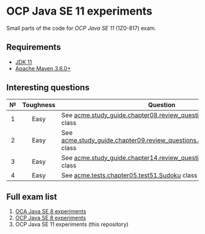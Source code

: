 # OCP Java SE 11 experiments

Small parts of the code for *OCP Java SE 11* (1Z0-817) exam.

## Requirements

* [JDK 11](https://www.oracle.com/java/technologies/javase-downloads.html)
* [Apache Maven 3.6.0+](https://maven.apache.org/download.cgi)

## Interesting questions

 № | Toughness | Question | Answer
:-: | :-------: | -------- | ------
 1  | Easy | See [acme.study_guide.chapter08.review_questions.question22.Child](https://github.com/dbelob/ocp-jse11/blob/master/chapters/src/main/java/acme/study_guide/chapter08/review_questions/question22/Child.java) class | [Answer](https://github.com/dbelob/ocp-jse11/blob/master/chapters/src/main/java/acme/study_guide/chapter08/review_questions/question22/Answer.md)
 2  | Easy | See [acme.study_guide.chapter09.review_questions.question22.FruitStand](https://github.com/dbelob/ocp-jse11/blob/master/chapters/src/main/java/acme/study_guide/chapter09/review_questions/question12/FruitStand.java) class | [Answer](https://github.com/dbelob/ocp-jse11/blob/master/chapters/src/main/java/acme/study_guide/chapter09/review_questions/question12/Answer.md)
 3  | Easy | See [acme.study_guide.chapter14.review_questions.question18.Z](https://github.com/dbelob/ocp-jse11/blob/master/chapters/src/main/java/acme/study_guide/chapter14/review_questions/question18/Z.java) class | [Answer](https://github.com/dbelob/ocp-jse11/blob/master/chapters/src/main/java/acme/study_guide/chapter14/review_questions/question18/Answer.md)
 4  | Easy | See [acme.tests.chapter05.test51.Sudoku](https://github.com/dbelob/ocp-jse11/blob/master/chapters/src/main/java/acme/tests/chapter05/test51/Sudoku.java) class | [Answer](https://github.com/dbelob/ocp-jse11/blob/master/chapters/src/main/java/acme/tests/chapter05/test51/Answer.md)

## Full exam list

1. [OCA Java SE 8 experiments](https://github.com/dbelob/oca-jse8)
2. [OCP Java SE 8 experiments](https://github.com/dbelob/ocp-jse8)
3. OCP Java SE 11 experiments (this repository)
